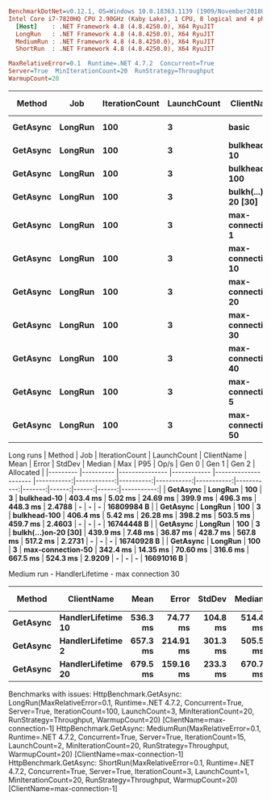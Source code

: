 ``` ini

BenchmarkDotNet=v0.12.1, OS=Windows 10.0.18363.1139 (1909/November2018Update/19H2)
Intel Core i7-7820HQ CPU 2.90GHz (Kaby Lake), 1 CPU, 8 logical and 4 physical cores
  [Host]    : .NET Framework 4.8 (4.8.4250.0), X64 RyuJIT
  LongRun   : .NET Framework 4.8 (4.8.4250.0), X64 RyuJIT
  MediumRun : .NET Framework 4.8 (4.8.4250.0), X64 RyuJIT
  ShortRun  : .NET Framework 4.8 (4.8.4250.0), X64 RyuJIT

MaxRelativeError=0.1  Runtime=.NET 4.7.2  Concurrent=True  
Server=True  MinIterationCount=20  RunStrategy=Throughput  
WarmupCount=20  

```
|   Method |       Job | IterationCount | LaunchCount |           ClientName |       Mean |       Error |    StdDev |     Median |        Max |        P95 |   Op/s | Gen 0 | Gen 1 | Gen 2 |  Allocated |
|--------- |---------- |--------------- |------------ |--------------------- |-----------:|------------:|----------:|-----------:|-----------:|-----------:|-------:|------:|------:|------:|-----------:|
| **GetAsync** |   **LongRun** |            **100** |           **3** |                **basic** | **3,049.2 ms** |    **28.47 ms** | **146.88 ms** | **3,036.8 ms** | **3,493.7 ms** | **3,296.2 ms** | **0.3280** |     **-** |     **-** |     **-** | **16654336 B** |
 | **GetAsync** |   **LongRun** |            **100** |           **3** |          **bulkhead-10** |   **403.4 ms** |     **5.02 ms** |  **24.69 ms** |   **399.9 ms** |   **496.3 ms** |   **448.3 ms** | **2.4788** |     **-** |     **-** |     **-** | **16809984 B** |
 | **GetAsync** |   **LongRun** |            **100** |           **3** |         **bulkhead-100** |   **406.4 ms** |     **5.42 ms** |  **26.28 ms** |   **398.2 ms** |   **503.5 ms** |   **459.7 ms** | **2.4603** |     **-** |     **-** |     **-** | **16744448 B** |
 | **GetAsync** |   **LongRun** |            **100** |           **3** | **bulkh(...)on-20 [30]** |   **439.9 ms** |     **7.48 ms** |  **36.87 ms** |   **428.7 ms** |   **567.8 ms** |   **517.2 ms** | **2.2731** |     **-** |     **-** |     **-** | **16740928 B** |
 | **GetAsync** |   **LongRun** |            **100** |           **3** |     **max-connection-1** |         **NA** |          **NA** |        **NA** |         **NA** |         **NA** |         **NA** |     **NA** |     **-** |     **-** |     **-** |          **-** |
 | **GetAsync** |   **LongRun** |            **100** |           **3** |    **max-connection-10** |   **749.3 ms** |    **10.98 ms** |  **54.12 ms** |   **732.9 ms** |   **961.7 ms** |   **850.1 ms** | **1.3346** |     **-** |     **-** |     **-** | **16670720 B** |
 | **GetAsync** |   **LongRun** |            **100** |           **3** |    **max-connection-20** |   **517.7 ms** |    **28.41 ms** | **142.14 ms** |   **456.5 ms** | **1,048.4 ms** |   **823.7 ms** | **1.9315** |     **-** |     **-** |     **-** | **16678912 B** |
 | **GetAsync** |   **LongRun** |            **100** |           **3** |    **max-connection-30** |   **626.3 ms** |    **27.18 ms** | **140.22 ms** |   **695.1 ms** | **1,008.8 ms** |   **797.0 ms** | **1.5967** |     **-** |     **-** |     **-** | **16703592 B** |
 | **GetAsync** |   **LongRun** |            **100** |           **3** |    **max-connection-40** |   **590.3 ms** |    **35.44 ms** | **184.07 ms** |   **584.0 ms** | **1,149.6 ms** |   **933.2 ms** | **1.6942** |     **-** |     **-** |     **-** | **16719872 B** |
 | **GetAsync** |   **LongRun** |            **100** |           **3** |     **max-connection-5** | **1,397.5 ms** |    **20.63 ms** | **100.55 ms** | **1,376.5 ms** | **1,732.9 ms** | **1,614.1 ms** | **0.7156** |     **-** |     **-** |     **-** | **16678912 B** |
 | **GetAsync** |   **LongRun** |            **100** |           **3** |    **max-connection-50** |   **342.4 ms** |    **14.35 ms** |  **70.60 ms** |   **316.6 ms** |   **667.5 ms** |   **524.3 ms** | **2.9209** |     **-** |     **-** |     **-** | **16691016 B** |

Long runs
|   Method |       Job | IterationCount | LaunchCount |           ClientName |       Mean |       Error |    StdDev |     Median |        Max |        P95 |   Op/s | Gen 0 | Gen 1 | Gen 2 |  Allocated |
|--------- |---------- |--------------- |------------ |--------------------- |-----------:|------------:|----------:|-----------:|-----------:|-----------:|-------:|------:|------:|------:|-----------:|
 | **GetAsync** |   **LongRun** |            **100** |           **3** |          **bulkhead-10** |   **403.4 ms** |     **5.02 ms** |  **24.69 ms** |   **399.9 ms** |   **496.3 ms** |   **448.3 ms** | **2.4788** |     **-** |     **-** |     **-** | **16809984 B** |
 | **GetAsync** |   **LongRun** |            **100** |           **3** |         **bulkhead-100** |   **406.4 ms** |     **5.42 ms** |  **26.28 ms** |   **398.2 ms** |   **503.5 ms** |   **459.7 ms** | **2.4603** |     **-** |     **-** |     **-** | **16744448 B** |
 | **GetAsync** |   **LongRun** |            **100** |           **3** | **bulkh(...)on-20 [30]** |   **439.9 ms** |     **7.48 ms** |  **36.87 ms** |   **428.7 ms** |   **567.8 ms** |   **517.2 ms** | **2.2731** |     **-** |     **-** |     **-** | **16740928 B** |
 | **GetAsync** |   **LongRun** |            **100** |           **3** |    **max-connection-50** |   **342.4 ms** |    **14.35 ms** |  **70.60 ms** |   **316.6 ms** |   **667.5 ms** |   **524.3 ms** | **2.9209** |     **-** |     **-** |     **-** | **16691016 B** |
 
 Medium run - HandlerLifetime - max connection 30
 
 |   Method |           ClientName |     Mean |     Error |   StdDev |   Median |        Max |        P95 |  Op/s | Gen 0 | Gen 1 | Gen 2 | Allocated |
 |--------- |--------------------- |---------:|----------:|---------:|---------:|-----------:|-----------:|------:|------:|------:|------:|----------:|
 | **GetAsync** | **HandlerLifetime 10** | **536.3 ms** |  **74.77 ms** | **104.8 ms** | **514.4 ms** |   **759.8 ms** |   **725.6 ms** | **1.865** |     **-** |     **-** |     **-** |  **15.67 MB** |
 | **GetAsync** | **HandlerLifetime 2** | **657.3 ms** | **214.91 ms** | **301.3 ms** | **505.5 ms** | **1,469.9 ms** | **1,279.3 ms** | **1.521** |     **-** |     **-** |     **-** |  **15.67 MB** |
 | **GetAsync** | **HandlerLifetime 20** | **679.5 ms** | **159.16 ms** | **233.3 ms** | **670.7 ms** | **1,357.2 ms** | **1,084.7 ms** | **1.472** |     **-** |     **-** |     **-** |  **15.61 MB** |

Benchmarks with issues:
  HttpBenchmark.GetAsync: LongRun(MaxRelativeError=0.1, Runtime=.NET 4.7.2, Concurrent=True, Server=True, IterationCount=100, LaunchCount=3, MinIterationCount=20, RunStrategy=Throughput, WarmupCount=20) [ClientName=max-connection-1]
  HttpBenchmark.GetAsync: MediumRun(MaxRelativeError=0.1, Runtime=.NET 4.7.2, Concurrent=True, Server=True, IterationCount=15, LaunchCount=2, MinIterationCount=20, RunStrategy=Throughput, WarmupCount=20) [ClientName=max-connection-1]
  HttpBenchmark.GetAsync: ShortRun(MaxRelativeError=0.1, Runtime=.NET 4.7.2, Concurrent=True, Server=True, IterationCount=3, LaunchCount=1, MinIterationCount=20, RunStrategy=Throughput, WarmupCount=20) [ClientName=max-connection-1]
